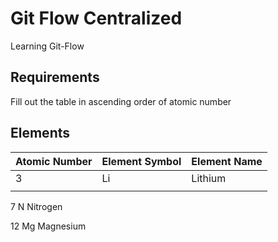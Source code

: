 # Git Flow Centralized
Learning Git-Flow

## Requirements

Fill out the table in ascending order of atomic number

## Elements

| Atomic Number | Element Symbol | Element Name |
|---------------|----------------|--------------|
| 3             | Li             | Lithium      |
|               |                |              |
  7               N                Nitrogen

  12              Mg               Magnesium
